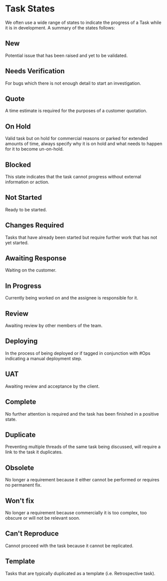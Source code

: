 # Task States

We often use a wide range of states to indicate the progress of a Task while it is in development. A summary of the states follows:

## New
Potential issue that has been raised and yet to be validated.

## Needs Verification
For bugs which there is not enough detail to start an investigation.

## Quote
A time estimate is required for the purposes of a customer quotation.

## On Hold
Valid task but on hold for commercial reasons or parked for extended amounts of time, always specify why it is on hold and what needs to happen for it to become un-on-hold.

## Blocked
This state indicates that the task cannot progress without external information or action.

## Not Started
Ready to be started.

## Changes Required
Tasks that have already been started but require further work that has not yet started.

## Awaiting Response
Waiting on the customer.

## In Progress
Currently being worked on and the assignee is responsible for it.

## Review
Awaiting review by other members of the team.

## Deploying
In the process of being deployed or if tagged in conjunction with #Ops indicating a manual deployment step.

## UAT
Awaiting review and acceptance by the client.

## Complete
No further attention is required and the task has been finished in a positive state.

## Duplicate
Preventing multiple threads of the same task being discussed, will require a link to the task it duplicates.

## Obsolete
No longer a requirement because it either cannot be performed or requires no permanent fix.

## Won't fix
No longer a requirement because commercially it is too complex, too obscure or will not be relevant soon.

## Can't Reproduce
Cannot proceed with the task because it cannot be replicated.

## Template
Tasks that are typically duplicated as a template (i.e. Retrospective task).
